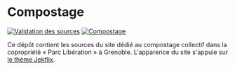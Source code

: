 # Compostage
[![Validation des sources](https://travis-ci.org/parc-liberation/compostage.svg?branch=gh-pages)](https://travis-ci.org/parc-liberation/compostage)
[![Compostage](https://img.shields.io/badge/site%20web-compostage-blue.svg)](https://parc-liberation.github.io/compostage)

Ce dépôt contient les sources du site dédié au compostage
collectif dans la copropriété « Parc Libération » à Grenoble.
L'apparence du site s'appuie sur [le thème Jekflix](https://github.com/thiagorossener/jekflix-template/tree/1b0881e9db83e044b9c0df5ebccf9a8ac2be9cde).

